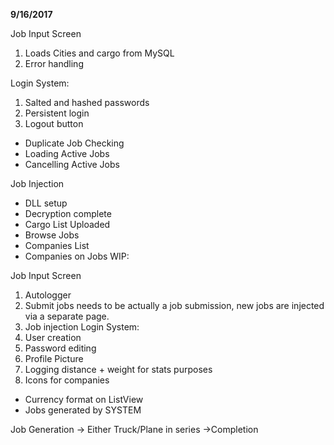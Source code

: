 **9/16/2017**

Job Input Screen
1. Loads Cities and cargo from MySQL
2. Error handling

Login System:
1. Salted and hashed passwords
2. Persistent login
3. Logout button

- Duplicate Job Checking
- Loading Active Jobs
- Cancelling Active Jobs

Job Injection
- DLL setup
- Decryption complete
- Cargo List Uploaded
- Browse Jobs
- Companies List
- Companies on Jobs
WIP:

Job Input Screen
1. Autologger
2. Submit jobs needs to be actually a job submission, new jobs are injected via a separate page.
4. Job injection
Login System:
1. User creation
2. Password editing
3. Profile Picture
4. Logging distance + weight for stats purposes
5. Icons for companies

- Currency format on ListView
- Jobs generated by SYSTEM


Job Generation -> Either Truck/Plane in series ->Completion

